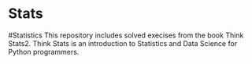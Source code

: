 # Stats

#Statistics 
This repository includes solved execises from the book Think Stats2.
Think Stats is an introduction to Statistics and Data Science for Python programmers. 
